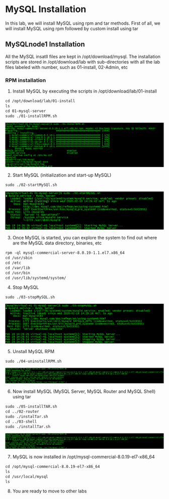 # MySQL Installation
In this lab, we will install MySQL using rpm and tar methods. First of all, we will install MySQL using rpm followed by custom install using tar
## MySQLnode1 Installation
All the MySQL insatll files are kept in /opt/download/mysql. The installation scripts are stored in /opt/download/lab with sub-directories with all the lab files labeled with number, such as 01-install, 02-Admin, etc

### RPM installation
1. Install MySQL by executing the scripts in /opt/download/lab/01-install
```
cd /opt/download/lab/01-install
ls
cd 01-mysql-server
sudo ./01-installRPM.sh
```

![Install](img/INS1.png)

2. Start MySQL (initialization and start-up MySQL)
```
sudo ./02-startMySQl.sh
```

![Start](img/INS2.png)

3. Once MySQL is started, you can explore the system to find out where are the MySQL data directory, binaries, etc
``` 
rpm -ql mysql-commercial-server-8.0.19-1.1.el7.x86_64
cd /usr/sbin
cd /etc
cd /var/lib
cd /usr/bin
cd /usr/lib/systemd/system/
```

4. Stop MySQL
```
sudo ./03-stopMySQL.sh
```

![Stop](img/INS3.png)

5. Unstall MySQL RPM
```
sudo ./04-uninstallRPM.sh
```

![Uninstall](img/INS4.png)

6. Now install MySQL (MySQL Server, MySQL Router and MySQL Shell) using tar
```
sudo ./05-installTAR.sh
cd ../02-router
sudo ./instalTar.sh
cd ../03-shell
sudo ./installTar.sh
```
![Install](img/INS5.png)

7. MySQL is now installed in /opt/mysql-commercial-8.0.19-el7-x86_64
```
cd /opt/mysql-commercial-8.0.19-el7-x86_64
ls
cd /usr/local/mysql
ls
```
8. You are ready to move to other labs





